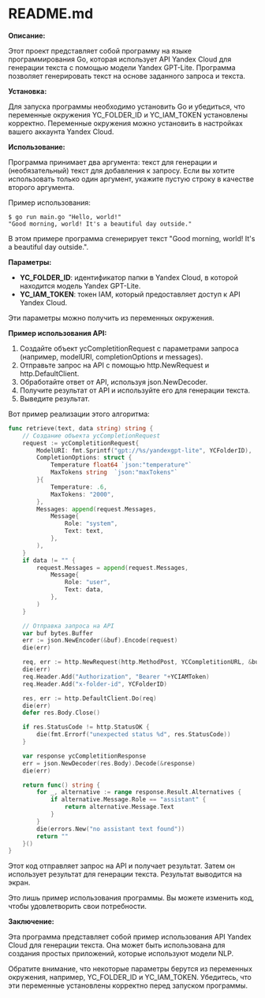 # README.md

**Описание:**

Этот проект представляет собой программу на языке программирования Go, которая использует API Yandex Cloud для генерации текста с помощью модели Yandex GPT-Lite. Программа позволяет генерировать текст на основе заданного запроса и текста.

**Установка:**

Для запуска программы необходимо установить Go и убедиться, что переменные окружения YC_FOLDER_ID и YC_IAM_TOKEN установлены корректно. Переменные окружения можно установить в настройках вашего аккаунта Yandex Cloud.

**Использование:**

Программа принимает два аргумента: текст для генерации и (необязательный) текст для добавления к запросу. Если вы хотите использовать только один аргумент, укажите пустую строку в качестве второго аргумента.

Пример использования:
```
$ go run main.go "Hello, world!"
"Good morning, world! It's a beautiful day outside."
```

В этом примере программа сгенерирует текст "Good morning, world! It's a beautiful day outside.".

**Параметры:**

- **YC_FOLDER_ID**: идентификатор папки в Yandex Cloud, в которой находится модель Yandex GPT-Lite.
- **YC_IAM_TOKEN**: токен IAM, который предоставляет доступ к API Yandex Cloud.

Эти параметры можно получить из переменных окружения.

**Пример использования API:**

1. Создайте объект ycCompletitionRequest с параметрами запроса (например, modelURI, completionOptions и messages).
2. Отправьте запрос на API с помощью http.NewRequest и http.DefaultClient.
3. Обработайте ответ от API, используя json.NewDecoder.
4. Получите результат от API и используйте его для генерации текста.
5. Выведите результат.

Вот пример реализации этого алгоритма:
```go
func retrieve(text, data string) string {
    // Создание объекта ycCompletionRequest
    request := ycCompletitionRequest{
        ModelURI: fmt.Sprintf("gpt://%s/yandexgpt-lite", YCFolderID),
        CompletionOptions: struct {
            Temperature float64 `json:"temperature"`
            MaxTokens string  `json:"maxTokens"`
        }{
            Temperature: .6,
            MaxTokens: "2000",
        },
        Messages: append(request.Messages,
            Message{
                Role: "system",
                Text: text,
            },
        ),
    }
    if data != "" {
        request.Messages = append(request.Messages,
            Message{
                Role: "user",
                Text: data,
            },
        )
    }

    // Отправка запроса на API
    var buf bytes.Buffer
    err := json.NewEncoder(&buf).Encode(request)
    die(err)

    req, err := http.NewRequest(http.MethodPost, YCCompletitionURL, &buf)
    die(err)
    req.Header.Add("Authorization", "Bearer "+YCIAMToken)
    req.Header.Add("x-folder-id", YCFolderID)

    res, err := http.DefaultClient.Do(req)
    die(err)
    defer res.Body.Close()

    if res.StatusCode != http.StatusOK {
        die(fmt.Errorf("unexpected status %d", res.StatusCode))
    }

    var response ycCompletitionResponse
    err = json.NewDecoder(res.Body).Decode(&response)
    die(err)

    return func() string {
        for _, alternative := range response.Result.Alternatives {
            if alternative.Message.Role == "assistant" {
                return alternative.Message.Text
            }
        }
        die(errors.New("no assistant text found"))
        return ""
    }()
}
```
Этот код отправляет запрос на API и получает результат. Затем он использует результат для генерации текста. Результат выводится на экран.

Это лишь пример использования программы. Вы можете изменить код, чтобы удовлетворить свои потребности.

**Заключение:**

Эта программа представляет собой пример использования API Yandex Cloud для генерации текста. Она может быть использована для создания простых приложений, которые используют модели NLP.

Обратите внимание, что некоторые параметры берутся из переменных окружения, например, YC_FOLDER_ID и YC_IAM_TOKEN. Убедитесь, что эти переменные установлены корректно перед запуском программы.
